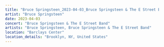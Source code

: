 ```yaml
---
title: "Bruce Springsteen_2023-04-03_Bruce Springsteen & The E Street Band"
artist: "Bruce Springsteen"
date: 2023-04-03
concert: "Bruce Springsteen & The E Street Band"
artists: "Bruce Springsteen, Bruce Springsteen & The E Street Band"
location: "Barclays Center"
location_details: "Brooklyn, NY, United States"
---
```

